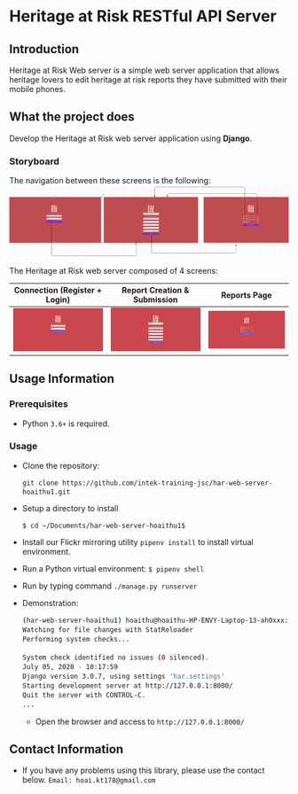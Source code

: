 # Heritage at Risk RESTful API Server

## Introduction

Heritage at Risk Web server is a simple web server application that allows heritage lovers to edit heritage at risk reports they have submitted with their mobile phones.

## What the project does

Develop the Heritage at Risk web server application using **Django**.

### Storyboard

The navigation between these screens is the following:
![](storyboard.png)

The Heritage at Risk web server composed of 4 screens:

| Connection (Register + Login) | Report Creation & Submission   | Reports Page                    |
| ----------------------------- | ------------------------------ | ------------------------------- |
| ![](storyboad_login_page.png) | ![](storyboad_report_page.png) | ![](storyboad_reports_page.png) |

## Usage Information

### Prerequisites

- Python `3.6+` is required.

### Usage

- Clone the repository:
  ```
  git clone https://github.com/intek-training-jsc/har-web-server-hoaithu1.git
  ```
- Setup a directory to install
  ```
  $ cd ~/Documents/har-web-server-hoaithu1$
  ```
- Install our Flickr mirroring utility `pipenv install` to install virtual environment.

- Run a Python virtual environment: `$ pipenv shell`

- Run by typing command `./manage.py runserver`

* Demonstration:

  ```bash
  (har-web-server-hoaithu1) hoaithu@hoaithu-HP-ENVY-Laptop-13-ah0xxx:~/Documents/har-web-server-hoaithu1$ ./manage.py runserver
  Watching for file changes with StatReloader
  Performing system checks...

  System check identified no issues (0 silenced).
  July 05, 2020 - 10:17:59
  Django version 3.0.7, using settings 'har.settings'
  Starting development server at http://127.0.0.1:8000/
  Quit the server with CONTROL-C.
  ...
  ```

  - Open the browser and access to `http://127.0.0.1:8000/`

## Contact Information

- If you have any problems using this library, please use the contact below.
  `Email: hoai.kt178@gmail.com`
